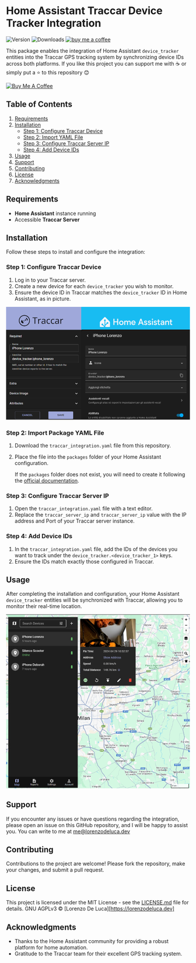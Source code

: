 # Home Assistant Traccar Device Tracker Integration
![Version](https://img.shields.io/github/v/release/lorenzo-deluca/homeassistant-traccar)
![Downloads](https://img.shields.io/github/downloads/lorenzo-deluca/homeassistant-traccar/total)
[![buy me a coffee](https://img.shields.io/badge/support-buymeacoffee-222222.svg?style=flat-square)](https://www.buymeacoffee.com/lorenzodeluca)

This package enables the integration of Home Assistant `device_tracker` entities into the Traccar GPS tracking system by synchronizing device IDs across both platforms.
If you like this project you can support me with :coffee: or simply put a :star: to this repository :blush:

<a href="https://www.buymeacoffee.com/lorenzodeluca" target="_blank">
  <img src="https://www.buymeacoffee.com/assets/img/custom_images/yellow_img.png" alt="Buy Me A Coffee" width="150px">
</a>

## Table of Contents
1. [Requirements](#requirements)
2. [Installation](#installation)
   - [Step 1: Configure Traccar Device](#step-1-configure-traccar-device)
   - [Step 2: Import YAML File](#step-2-import-yaml-file)
   - [Step 3: Configure Traccar Server IP](#step-3-configure-traccar-server-ip)
   - [Step 4: Add Device IDs](#step-4-add-device-ids)
3. [Usage](#usage)
4. [Support](#support)
5. [Contributing](#contributing)
6. [License](#license)
7. [Acknowledgments](#acknowledgments)

## Requirements
- **Home Assistant** instance running
- Accessible **Traccar Server**

## Installation
Follow these steps to install and configure the integration:

### Step 1: Configure Traccar Device
1. Log in to your Traccar server.
2. Create a new device for each `device_tracker` you wish to monitor.
3. Ensure the device ID in Traccar matches the `device_tracker` ID in Home Assistant, as in picture.

![traccar_ha_configuration](images/traccar_ha_configuration.png)

### Step 2: Import Package YAML File
1. Download the `traccar_integration.yaml` file from this repository.
2. Place the file into the `packages` folder of your Home Assistant configuration.

   If the `packages` folder does not exist, you will need to create it following the [official documentation](https://www.home-assistant.io/docs/configuration/packages/).

### Step 3: Configure Traccar Server IP
1. Open the `traccar_integration.yaml` file with a text editor.
2. Replace the `traccar_server_ip` and `traccar_server_ip` value with the IP address and Port of your Traccar server instance.

### Step 4: Add Device IDs
1. In the `traccar_integration.yaml` file, add the IDs of the devices you want to track under the `device_tracker.<device_tracker_1>` keys.
2. Ensure the IDs match exactly those configured in Traccar.

## Usage
After completing the installation and configuration, your Home Assistant `device_tracker` entities will be synchronized with Traccar, allowing you to monitor their real-time location.

![traccar_devices_tracker](images/traccar_devices_tracker.png)

## Support
If you encounter any issues or have questions regarding the integration, please open an issue on this GitHub repository, and I will be happy to assist you.
You can write to me at [me@lorenzodeluca.dev](mailto:me@lorenzodeluca.dev?subject=homeassistant-traccar)

## Contributing
Contributions to the project are welcome! Please fork the repository, make your changes, and submit a pull request.

## License
This project is licensed under the MIT License - see the [LICENSE.md](LICENSE.md) file for details.
GNU AGPLv3 © [Lorenzo De Luca][https://lorenzodeluca.dev]

## Acknowledgments
- Thanks to the Home Assistant community for providing a robust platform for home automation.
- Gratitude to the Traccar team for their excellent GPS tracking system.